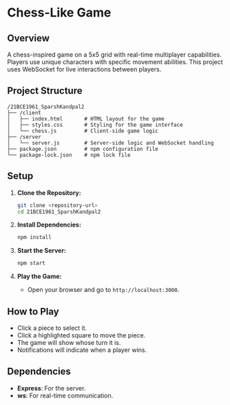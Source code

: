 # Chess-Like Game

## Overview

A chess-inspired game on a 5x5 grid with real-time multiplayer capabilities. Players use unique characters with specific movement abilities. This project uses WebSocket for live interactions between players.

## Project Structure

```
/21BCE1961_SparshKandpal2
├── /client
│   ├── index.html       # HTML layout for the game
│   ├── styles.css       # Styling for the game interface
│   └── chess.js         # Client-side game logic
├── /server
│   └── server.js        # Server-side logic and WebSocket handling
├── package.json         # npm configuration file
└── package-lock.json    # npm lock file
```

## Setup

1. **Clone the Repository:**

   ```bash
   git clone <repository-url>
   cd 21BCE1961_SparshKandpal2
   ```

2. **Install Dependencies:**

   ```bash
   npm install
   ```

3. **Start the Server:**

   ```bash
   npm start
   ```

4. **Play the Game:**
   - Open your browser and go to `http://localhost:3000`.

## How to Play

- Click a piece to select it.
- Click a highlighted square to move the piece.
- The game will show whose turn it is.
- Notifications will indicate when a player wins.

## Dependencies

- **Express**: For the server.
- **ws**: For real-time communication.
